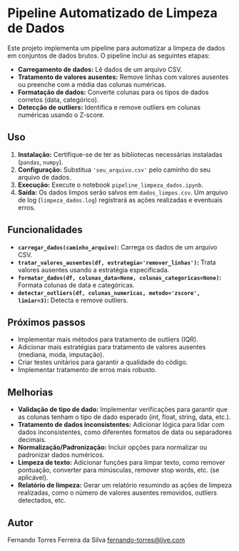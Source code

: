 # Pipeline Automatizado de Limpeza de Dados

Este projeto implementa um pipeline para automatizar a limpeza de dados em conjuntos de dados brutos. O pipeline inclui as seguintes etapas:

* **Carregamento de dados:** Lê dados de um arquivo CSV.
* **Tratamento de valores ausentes:** Remove linhas com valores ausentes ou preenche com a média das colunas numéricas.
* **Formatação de dados:** Converte colunas para os tipos de dados corretos (data, categórico).
* **Detecção de outliers:** Identifica e remove outliers em colunas numéricas usando o Z-score.

## Uso

1.  **Instalação:** Certifique-se de ter as bibliotecas necessárias instaladas (`pandas`, `numpy`).
2.  **Configuração:** Substitua `'seu_arquivo.csv'` pelo caminho do seu arquivo de dados.
3.  **Execução:** Execute o notebook `pipeline_limpeza_dados.ipynb`.
4.  **Saída:** Os dados limpos serão salvos em `dados_limpos.csv`.  Um arquivo de log (`limpeza_dados.log`) registrará as ações realizadas e eventuais erros.

## Funcionalidades

* **`carregar_dados(caminho_arquivo)`:** Carrega os dados de um arquivo CSV.
* **`tratar_valores_ausentes(df, estrategia='remover_linhas')`:**  Trata valores ausentes usando a estratégia especificada.
* **`formatar_dados(df, colunas_data=None, colunas_categoricas=None)`:** Formata colunas de data e categóricas.
* **`detectar_outliers(df, colunas_numericas, metodo='zscore', limiar=3)`:** Detecta e remove outliers.

## Próximos passos

* Implementar mais métodos para tratamento de outliers (IQR).
* Adicionar mais estratégias para tratamento de valores ausentes (mediana, moda, imputação).
* Criar testes unitários para garantir a qualidade do código.
* Implementar tratamento de erros mais robusto.

## Melhorias

* **Validação de tipo de dado:** Implementar verificações para garantir que as colunas tenham o tipo de dado esperado (int, float, string, data, etc.).
* **Tratamento de dados inconsistentes:** Adicionar lógica para lidar com dados inconsistentes, como diferentes formatos de data ou separadores decimais.
* **Normalização/Padronização:** Incluir opções para normalizar ou padronizar dados numéricos.
* **Limpeza de texto:** Adicionar funções para limpar texto, como remover pontuação, converter para minúsculas, remover stop words, etc. (se aplicável).
* **Relatório de limpeza:** Gerar um relatório resumindo as ações de limpeza realizadas, como o número de valores ausentes removidos, outliers detectados, etc.

## Autor
Fernando Torres Ferreira da Silva
fernando-torres@live.com
